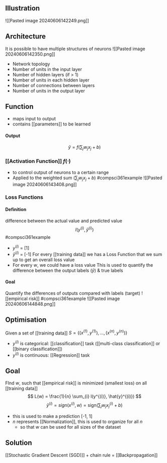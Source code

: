 ## Illustration
![[Pasted image 20240606142249.png]]
## Architecture
It is possible to have multiple structures of neurons
![[Pasted image 20240606142350.png]]
- Network topology
- Number of units in the input layer
- Number of hidden layers (if > 1)
- Number of units in each hidden layer
- Number of connections between layers
- Number of units in the output layer
## Function
- maps input to output
- contains [[parameters]] to be learned
#### Output
$$\hat {y}=f(\sum_{j} w_{j}x_{j} + b)$$
### [[Activation Function]] $f(\cdot)$
- to control output of neurons to a certain range
- Applied to the weighted sum ($\sum_{j} w_{j}x_{j} + b$)
	#compsci361example ![[Pasted image 20240606143408.png]]
### Loss Functions
#### Definition
difference between the actual value and predicted value
$$l(y^{(i)},\hat{y}^{(i)} )$$
#compsci361example 
- $y^{(i)}$ = [1]
- $\hat{y}^{(i)}$ = [-1]
For every [[training data]] we has a Loss Function that we sum up to get an overall loss value
- For every $w$, we could have a loss value
This is used to quantify the difference between the output labels ($\hat{y}$) & true labels
#### Goal
Quantify the differences of outputs compared with labels (target)
![[empirical risk]]
#compsci361example ![[Pasted image 20240606144848.png]]
## Optimisation
Given a set of [[training data]] $S = \{ (x^{(1)}, y^{(1)}), \ldots, (x^{(n)}, y^{(n)}) \}$
- $y^{(i)}$ is categorical: [[classification]] task ([[multi-class classification]] or [[binary classification]])
- $y^{(i)}$ is continuous: [[Regression]] task
## Goal
FInd $w$, such that [[empirical risk]] is minimized (smallest loss) on all [[training data]]
$$
L(w) = \frac{1}{n} \sum_{i} l(y^{(i)}, \hat{y}^{(i)})
$$
$$
\hat{y}^{(i)} = sign(x^{(i)},w) =\text{sign}(\sum_{j} w_j x_j^{(i)} + b)
$$
- this is used to make a prediction [-1, 1]
- $n$ represents [[Normalization]], this is used to organize for all $n$
	- so that $w$ can be used for all sizes of the dataset
## Solution
[[Stochastic Gradient Descent (SGD)]] + chain rule = [[Backpropagation]]